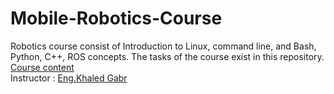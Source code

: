 # Mobile-Robotics-Course

Robotics course consist of Introduction to Linux, command line, and Bash, Python, C++, ROS concepts. The tasks of the course exist in this repository. \
[Course content](https://github.com/khaledgabr77/SoftwareRobotics) \
Instructor : [Eng.Khaled Gabr](https://github.com/khaledgabr77) 












